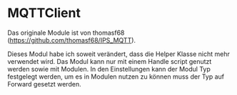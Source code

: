 # MQTTClient
Das originale Module ist von thomasf68 (https://github.com/thomasf68/IPS_MQTT).

Dieses Modul habe ich soweit verändert, dass die Helper Klasse nicht mehr verwendet wird.
Das Modul kann nur mit einem Handle script genutzt werden sowie mit Modulen.
In den Einstellungen kann der Modul Typ festgelegt werden, um es in Modulen nutzen zu können muss der Typ auf Forward gesetzt werden.